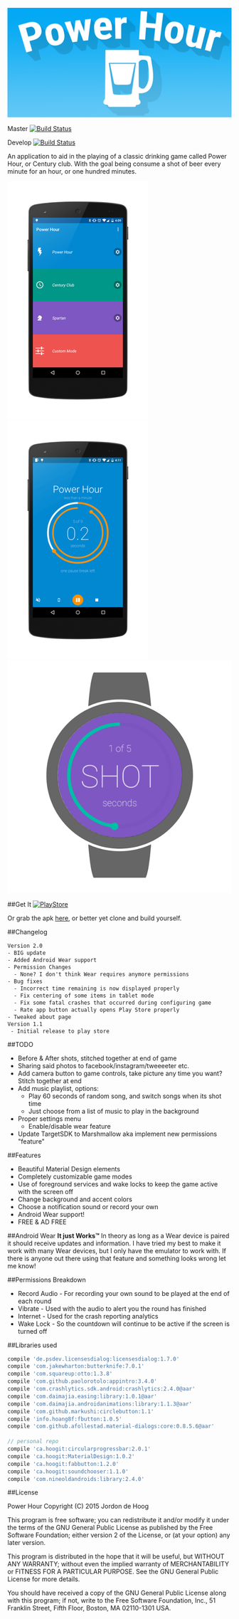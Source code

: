 ![PowerHour](raw/banner.png)

Master [![Build Status](https://ci.hoogit.ca/job/PowerHour.master/badge/icon)](https://ci.hoogit.ca/job/PowerHour.master/)

Develop [![Build Status](https://ci.hoogit.ca/job/PowerHour.develop/badge/icon)](https://ci.hoogit.ca/job/PowerHour.develop/)


An application to aid in the playing of a classic drinking game called Power Hour, or Century club.
With the goal being consume a shot of beer every minute for an hour, or one hundred minutes.

![Choose](raw/screen_start.png)
![Game](raw/screen_progress.png)
![Wear](raw/screen_wear_shot.png)

##Get It
[![PlayStore](https://play.google.com/intl/en_us/badges/images/apps/en-play-badge.png)](https://play.google.com/store/apps/details?id=ca.hoogit.powerhour&utm_source=global_co&utm_medium=prtnr&utm_content=Mar2515&utm_campaign=PartBadge&pcampaignid=MKT-AC-global-none-all-co-pr-py-PartBadges-Oct1515-1)

Or grab the apk [here](https://ci.hoogit.ca/job/PowerHour.master/), or better yet clone and build yourself.

##Changelog
```
Version 2.0
- BIG update
- Added Android Wear support
- Permission Changes
  - None? I don't think Wear requires anymore permissions
- Bug fixes
  - Incorrect time remaining is now displayed properly
  - Fix centering of some items in tablet mode
  - Fix some fatal crashes that occurred during configuring game
  - Rate app button actually opens Play Store properly
- Tweaked about page
Version 1.1
 - Initial release to play store
```

##TODO
- Before & After shots, stitched together at end of game
- Sharing said photos to facebook/instagram/tweeeeter etc.
- Add camera button to game controls, take picture any time you want? Stitch together at end
- Add music playlist, options:
  - Play 60 seconds of random song, and switch songs when its shot time
  - Just choose from a list of music to play in the background
- Proper settings menu
  - Enable/disable wear feature
- Update TargetSDK to Marshmallow aka implement new permissions "feature"

##Features
- Beautiful Material Design elements
- Completely customizable game modes
- Use of foreground services and wake locks to keep the game active with the screen off
- Change background and accent colors
- Choose a notification sound or record your own
- Android Wear support!
- FREE & AD FREE

##Android Wear
**It just Works™**
In theory as long as a Wear device is paired it should receive updates and information.
I have tried my best to make it work with many Wear devices, but I only have the emulator to work with.
If there is anyone out there using that feature and something looks wrong let me know!

##Permissions Breakdown
- Record Audio - For recording your own sound to be played at the end of each round
- Vibrate - Used with the audio to alert you the round has finished
- Internet - Used for the crash reporting analytics
- Wake Lock - So the countdown will continue to be active if the screen is turned off

##Libraries used
```groovy
compile 'de.psdev.licensesdialog:licensesdialog:1.7.0'
compile 'com.jakewharton:butterknife:7.0.1'
compile 'com.squareup:otto:1.3.8'
compile 'com.github.paolorotolo:appintro:3.4.0'
compile 'com.crashlytics.sdk.android:crashlytics:2.4.0@aar'
compile 'com.daimajia.easing:library:1.0.1@aar'
compile 'com.daimajia.androidanimations:library:1.1.3@aar'
compile 'com.github.markushi:circlebutton:1.1'
compile 'info.hoang8f:fbutton:1.0.5'
compile 'com.github.afollestad.material-dialogs:core:0.8.5.6@aar'

// personal repo
compile 'ca.hoogit:circularprogressbar:2.0.1'
compile 'ca.hoogit:MaterialDesign:1.0.2'
compile 'ca.hoogit:fabbutton:1.2.0'
compile 'ca.hoogit:soundchooser:1.1.0'
compile 'com.nineoldandroids:library:2.4.0'
```

##License

Power Hour
Copyright (C) 2015  Jordon de Hoog

This program is free software; you can redistribute it and/or modify
it under the terms of the GNU General Public License as published by
the Free Software Foundation; either version 2 of the License, or
(at your option) any later version.

This program is distributed in the hope that it will be useful,
but WITHOUT ANY WARRANTY; without even the implied warranty of
MERCHANTABILITY or FITNESS FOR A PARTICULAR PURPOSE.  See the
GNU General Public License for more details.

You should have received a copy of the GNU General Public License along
with this program; if not, write to the Free Software Foundation, Inc.,
51 Franklin Street, Fifth Floor, Boston, MA 02110-1301 USA.
